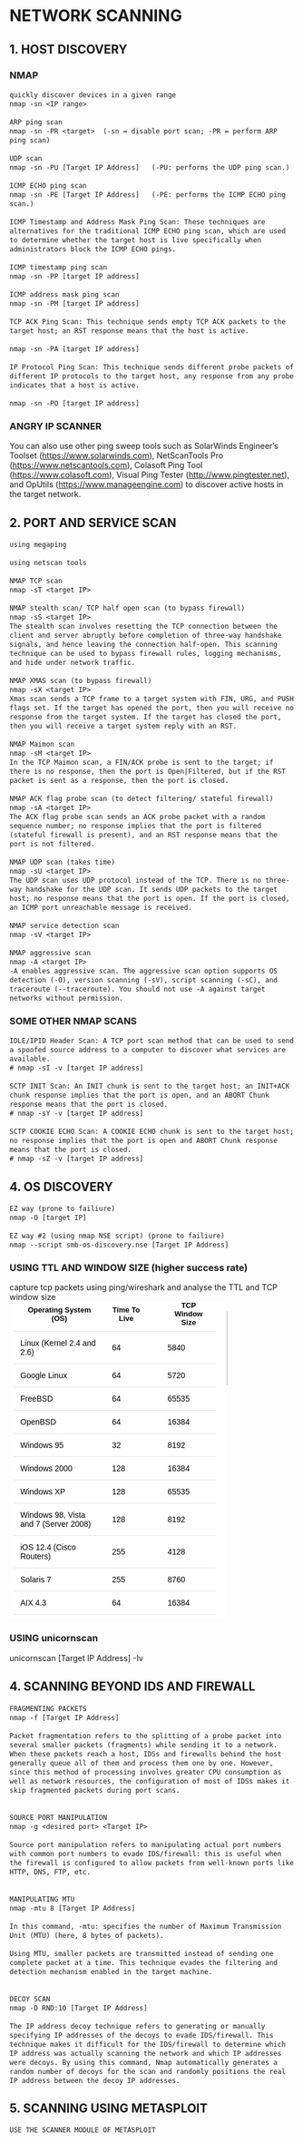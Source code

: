 # NETWORK SCANNING

## 1. HOST DISCOVERY
### NMAP
    quickly discover devices in a given range
    nmap -sn <IP range>

    ARP ping scan
    nmap -sn -PR <target>  (-sn = disable port scan; -PR = perform ARP ping scan)

    UDP scan
    nmap -sn -PU [Target IP Address]   (-PU: performs the UDP ping scan.)

    ICMP ECHO ping scan
    nmap -sn -PE [Target IP Address]   (-PE: performs the ICMP ECHO ping scan.)

    ICMP Timestamp and Address Mask Ping Scan: These techniques are alternatives for the traditional ICMP ECHO ping scan, which are used to determine whether the target host is live specifically when administrators block the ICMP ECHO pings.

    ICMP timestamp ping scan
    nmap -sn -PP [target IP address]

    ICMP address mask ping scan
    nmap -sn -PM [target IP address]

    TCP ACK Ping Scan: This technique sends empty TCP ACK packets to the target host; an RST response means that the host is active.

    nmap -sn -PA [target IP address]

    IP Protocol Ping Scan: This technique sends different probe packets of different IP protocols to the target host, any response from any probe indicates that a host is active.

    nmap -sn -PO [target IP address]

### ANGRY IP SCANNER

You can also use other ping sweep tools such as SolarWinds Engineer’s Toolset (https://www.solarwinds.com), NetScanTools Pro (https://www.netscantools.com), Colasoft Ping Tool (https://www.colasoft.com), Visual Ping Tester (http://www.pingtester.net), and OpUtils (https://www.manageengine.com) to discover active hosts in the target network. <br>

## 2. PORT AND SERVICE SCAN
    using megaping

    using netscan tools

    NMAP TCP scan
    nmap -sT <target IP>

    NMAP stealth scan/ TCP half open scan (to bypass firewall)
    nmap -sS <target IP>
    The stealth scan involves resetting the TCP connection between the client and server abruptly before completion of three-way handshake signals, and hence leaving the connection half-open. This scanning technique can be used to bypass firewall rules, logging mechanisms, and hide under network traffic.

    NMAP XMAS scan (to bypass firewall)
    nmap -sX <target IP>
    Xmas scan sends a TCP frame to a target system with FIN, URG, and PUSH flags set. If the target has opened the port, then you will receive no response from the target system. If the target has closed the port, then you will receive a target system reply with an RST.

    NMAP Maimon scan
    nmap -sM <target IP>
    In the TCP Maimon scan, a FIN/ACK probe is sent to the target; if there is no response, then the port is Open|Filtered, but if the RST packet is sent as a response, then the port is closed.

    NMAP ACK flag probe scan (to detect filtering/ stateful firewall)
    nmap -sA <target IP>
    The ACK flag probe scan sends an ACK probe packet with a random sequence number; no response implies that the port is filtered (stateful firewall is present), and an RST response means that the port is not filtered.

    NMAP UDP scan (takes time)
    nmap -sU <target IP>
    The UDP scan uses UDP protocol instead of the TCP. There is no three-way handshake for the UDP scan. It sends UDP packets to the target host; no response means that the port is open. If the port is closed, an ICMP port unreachable message is received.

    NMAP service detection scan
    nmap -sV <target IP>

    NMAP aggressive scan
    nmap -A <target IP>
    -A enables aggressive scan. The aggressive scan option supports OS detection (-O), version scanning (-sV), script scanning (-sC), and traceroute (--traceroute). You should not use -A against target networks without permission.


### SOME OTHER NMAP SCANS



    IDLE/IPID Header Scan: A TCP port scan method that can be used to send a spoofed source address to a computer to discover what services are available.
    # nmap -sI -v [target IP address]

    SCTP INIT Scan: An INIT chunk is sent to the target host; an INIT+ACK chunk response implies that the port is open, and an ABORT Chunk response means that the port is closed.
    # nmap -sY -v [target IP address]

    SCTP COOKIE ECHO Scan: A COOKIE ECHO chunk is sent to the target host; no response implies that the port is open and ABORT Chunk response means that the port is closed.
    # nmap -sZ -v [target IP address]

## 4. OS DISCOVERY
    EZ way (prone to failiure)
    nmap -O [target IP]

    EZ way #2 (using nmap NSE script) (prone to failiure)
    nmap --script smb-os-discovery.nse [Target IP Address]
### USING TTL AND WINDOW SIZE (higher success rate)
capture tcp packets using ping/wireshark and analyse the TTL and TCP window size <br>
![os list](os.png) <br>

### USING unicornscan
unicornscan [Target IP Address] -Iv

## 4. SCANNING BEYOND IDS AND FIREWALL
    FRAGMENTING PACKETS
    nmap -f [Target IP Address]

    Packet fragmentation refers to the splitting of a probe packet into several smaller packets (fragments) while sending it to a network. When these packets reach a host, IDSs and firewalls behind the host generally queue all of them and process them one by one. However, since this method of processing involves greater CPU consumption as well as network resources, the configuration of most of IDSs makes it skip fragmented packets during port scans.


    SOURCE PORT MANIPULATION
    nmap -g <desired port> <Target IP>

    Source port manipulation refers to manipulating actual port numbers with common port numbers to evade IDS/firewall: this is useful when the firewall is configured to allow packets from well-known ports like HTTP, DNS, FTP, etc.


    MANIPULATING MTU
    nmap -mtu 8 [Target IP Address]

    In this command, -mtu: specifies the number of Maximum Transmission Unit (MTU) (here, 8 bytes of packets).

    Using MTU, smaller packets are transmitted instead of sending one complete packet at a time. This technique evades the filtering and detection mechanism enabled in the target machine.


    DECOY SCAN
    nmap -D RND:10 [Target IP Address] 

    The IP address decoy technique refers to generating or manually specifying IP addresses of the decoys to evade IDS/firewall. This technique makes it difficult for the IDS/firewall to determine which IP address was actually scanning the network and which IP addresses were decoys. By using this command, Nmap automatically generates a random number of decoys for the scan and randomly positions the real IP address between the decoy IP addresses.
    
## 5. SCANNING USING METASPLOIT
    USE THE SCANNER MODULE OF METASPLOIT
